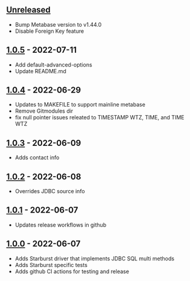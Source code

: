 ## [Unreleased]

- Bump Metabase version to v1.44.0
- Disable Foreign Key feature

## [1.0.5] - 2022-07-11

-   Add default-advanced-options
-   Update README.md

## [1.0.4] - 2022-06-29

-   Updates to MAKEFILE to support mainline metabase
-   Remove Gitmodules dir
-   fix null pointer issues releated to TIMESTAMP WTZ, TIME, and TIME WTZ

## [1.0.3] - 2022-06-09

-   Adds contact info

## [1.0.2] - 2022-06-08

-   Overrides JDBC source info

## [1.0.1] - 2022-06-07

-   Updates release workflows in github

## [1.0.0] - 2022-06-07

-   Adds Starburst driver that implements JDBC SQL multi methods
-   Adds Starburst specific tests
-   Adds github CI actions for testing and release

[Unreleased]: https://github.com/starburstdata/metabase-driver/compare/1.0.5...HEAD

[1.0.5]: https://github.com/starburstdata/metabase-driver/compare/1.0.4...1.0.5

[1.0.4]: https://github.com/starburstdata/metabase-driver/compare/1.0.3...1.0.4

[1.0.3]: https://github.com/starburstdata/metabase-driver/compare/1.0.2...1.0.3

[1.0.2]: https://github.com/starburstdata/metabase-driver/compare/1.0.1...1.0.2

[1.0.1]: https://github.com/starburstdata/metabase-driver/compare/1.0.0...1.0.1

[1.0.0]: https://github.com/starburstdata/metabase-driver/compare/bf93d37ea60c119bc62f627cd6c8ca6aff4948ab...1.0.0
